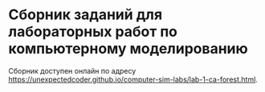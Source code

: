 # Сборник заданий для лабораторных работ по компьютерному моделированию

Сборник доступен онлайн по адресу https://unexpectedcoder.github.io/computer-sim-labs/lab-1-ca-forest.html.
